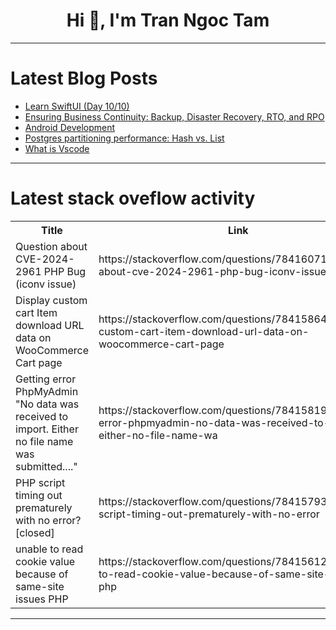 <h1 align="center">Hi 👋, I'm Tran Ngoc Tam</h1>

---

# Latest Blog Posts 
<!-- BLOG-POST-LIST:START -->
- [Learn SwiftUI &lpar;Day 10/10&rpar;](https://dev.to/bitecode/learn-swiftui-day-1010-2mcp)
- [Ensuring Business Continuity: Backup, Disaster Recovery, RTO, and RPO](https://dev.to/ahmadrahimizadeh/ensuring-business-continuity-backup-disaster-recovery-rto-and-rpo-go0)
- [Android Development](https://dev.to/charumehta0215/android-development-3g44)
- [Postgres partitioning performance: Hash vs. List](https://dev.to/msdousti/postgres-partitioning-performance-hash-vs-list-2ppn)
- [What is Vscode](https://dev.to/gigo_dev/what-is-vscode-49fl)
<!-- BLOG-POST-LIST:END -->

---

# Latest stack oveflow activity
<table>
  <tr><th>Title</th><th>Link</th></tr>
  <!-- STACKOVERFLOW:START --><tr><td>Question about CVE-2024-2961 PHP Bug &lpar;iconv issue&rpar;</td><td>https://stackoverflow.com/questions/78416071/question-about-cve-2024-2961-php-bug-iconv-issue</td></tr><tr><td>Display custom cart Item download URL data on WooCommerce Cart page</td><td>https://stackoverflow.com/questions/78415864/display-custom-cart-item-download-url-data-on-woocommerce-cart-page</td></tr><tr><td>Getting error PhpMyAdmin &quot;No data was received to import. Either no file name was submitted....&quot;</td><td>https://stackoverflow.com/questions/78415819/getting-error-phpmyadmin-no-data-was-received-to-import-either-no-file-name-wa</td></tr><tr><td>PHP script timing out prematurely with no error? [closed]</td><td>https://stackoverflow.com/questions/78415793/php-script-timing-out-prematurely-with-no-error</td></tr><tr><td>unable to read cookie value because of same-site issues PHP</td><td>https://stackoverflow.com/questions/78415612/unable-to-read-cookie-value-because-of-same-site-issues-php</td></tr><!-- STACKOVERFLOW:END -->
</table>

---


